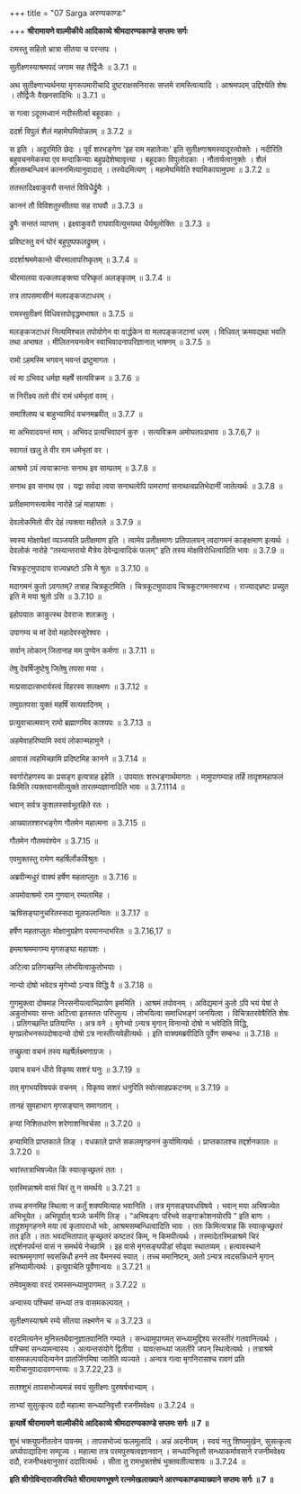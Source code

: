 +++
title = "07 Sarga अरण्यकाण्डः"

+++
**श्रीरामायणे वाल्मीकीये आदिकाव्ये श्रीमदारण्यकाण्डे सप्तमः सर्गः**

रामस्तु सहितो भ्रात्रा सीतया च परन्तपः ।

सुतीक्ष्णस्याश्रमपदं जगाम सह तैर्द्विजैः ॥ 3.7.1 ॥

अथ सुतीक्ष्णाभ्यर्थनया मृगरूपमारीचादि दुष्टराक्षसनिरासः सप्तमे रामस्त्वित्यादि । आश्रमपदम् उद्दिश्येति शेषः । तौर्द्विजैः वैखनसादिभिः ॥ 3.7.1 ॥

स गत्वा ऽदूरमध्वानं नदीस्तीर्त्वा बहूदकाः ।

ददर्श विपुलं शैलं महामेघमिवोन्नतम् ॥ 3.7.2 ॥

स इति । अदूरमिति छेदः । पूर्वं शरभङ्गेण ‘इह राम महातेजाः’ इति सुतीक्ष्णाश्रमस्यादूरत्वोक्तेः । नदीरिति बहुवचनमेकस्या एव मन्दाकिन्याः बहुप्रदेशेष्वावृत्त्या । बहूदकाः विपुलोदकाः । नौतार्यत्वानुक्तेः । शैलं शैलसम्बन्धिवनं काननमित्यानुवादात् । तस्येदमित्यण् । महामेघमिवेति श्यामिकायामुपमा ॥ 3.7.2 ॥

ततस्तदिक्ष्वाकुवरौ सन्ततं विविधैर्द्रुमैः ।

काननं तौ विविशतुस्सीतया सह राघवौ ॥ 3.7.3 ॥

द्रुमैः सन्ततं व्याप्तम् । इक्ष्वाकुवरौ राघवावित्युभयथा धैर्यमूलोक्तिः ॥ 3.7.3 ॥

प्रविष्टस्तु वनं घोरं बहुपुष्पफलद्रुमम् ।

ददर्शाश्रममेकान्ते चीरमालापरिष्कृतम् ॥ 3.7.4 ॥

चीरमालया वल्कलपङ्क्त्या परिष्कृतं अलङ्कृतम् ॥ 3.7.4 ॥

तत्र तापसमासीनं मलपङ्कजटाधरम् ।

रामस्सुतीक्ष्णं विधिवत्तपोवृद्धमभाषत ॥ 3.7.5 ॥

मलङ्कजटाधरं नित्यमिश्चल तपोयोगेन वा वार्द्धकेन वा मलपङ्कजटानां धरम् । विधिवत् क्रमवद्यथा भवति तथा अभाषत । मीलितनयनत्वेन स्वाभिवादनापरिज्ञानात् भाषणम् ॥ 3.7.5 ॥

रामो ऽहमस्मि भगवन् भवन्तं द्रष्टुमागतः ।

त्वं मा ऽभिवद धर्मज्ञ महर्षे सत्यविक्रम ॥ 3.7.6 ॥

स निरीक्ष्य ततो वीरं रामं धर्मभृतां वरम् ।

समाश्लिष्य च बाहुभ्यामिदं वचनमब्रवीत् ॥ 3.7.7 ॥

मा अभिवादयन्तं माम् । अभिवद प्रत्यभिवादनं कुरु । सत्यविक्रम अमोघतपःप्रभाव ॥ 3.7.6,7 ॥

स्वागतं खलु ते वीर राम धर्मभृतां वर ।

आश्रमो ऽयं त्वयाक्रान्तः सनाथ इव साम्प्रतम् ॥ 3.7.8 ॥

सनाथ इव सनाथ एव । यद्वा सर्वदा त्वया सनाथत्वेपि पामराणां सनाथत्वप्रतिभेदानीं जातेत्यर्थः ॥ 3.7.8 ॥

प्रतीक्षमाणस्त्वामेव नारोहे ऽहं माहायशः ।

देवलोकमितो वीर देहं त्यक्त्वा महीतले ॥ 3.7.9 ॥

स्वस्य मोक्षापेक्षां व्यञ्जयति प्रतीक्षमाण इति । त्वामेव प्रतीक्षमाणः प्रतिपालयन् त्वदागमनं काङ्क्षमाण इत्यर्थः । देवलोकं नारोहे “तस्यान्तरायो मैत्रेय देवेन्द्रत्वादिकं फलम्” इति तस्य मोक्षविरोधित्वादिति भावः ॥ 3.7.9 ॥

चित्रकूटमुपादाय राज्यभ्रष्टो ऽसि मे श्रुतः ॥ 3.7.10 ॥

मदागमनं कुतो ऽवगतम्? तत्राह चित्रकूटमिति । चित्रकूटमुपादाय चित्रकूटगमनमारभ्य । राज्याद्भ्रष्टः प्रच्युत इति मे मया श्रुतो ऽसि ॥ 3.7.10 ॥

इहोपयातः काकुत्स्थ देवराजः शतक्रतुः ।

उपागम्य च मां देवो महादेवस्सुरेश्वरः ।

सर्वान् लोकान् जितानाह मम पुण्येन कर्मणा ॥ 3.7.11 ॥

तेषु देवर्षिजुष्टेषु जितेषु तपसा मया ।

मत्प्रसादात्सभार्यस्त्वं विहरस्व सलक्ष्मणः ॥ 3.7.12 ॥

तमुग्रतपसा युक्तं महर्षिं सत्यवादिनम् ।

प्रत्युवाचात्मवान् रामो ब्रह्माणमिव काश्यपः ॥ 3.7.13 ॥

अहमेवाहरिष्यामि स्वयं लोकान्महामुने ।

आवासं त्वहमिच्छामि प्रदिष्टमिह कानने ॥ 3.7.14 ॥

स्वर्गारोहणस्य कः प्रसङ्ग इत्यत्राह इहेति । उपयातः शरभङ्गार्थमागतः । मामुपागम्याह तर्हि तादृशमहाफलं किमिति त्यक्तवानसीत्युक्ते तारतम्यज्ञानादिति भावः ॥ 3.7.1114 ॥

भवान् सर्वत्र कुशलस्सर्वभूतहिते रतः ।

आख्यातश्शरभङ्गेण गौतमेन महात्मना ॥ 3.7.15 ॥

गौतमेन गौतमवंश्येन ॥ 3.7.15 ॥

एवमुक्तस्तु रामेण महर्षिर्लोकर्विश्रुतः ।

अब्रवीन्मधुरं वाक्यं हर्षेण महताप्लुतः ॥ 3.7.16 ॥

अयमोवाश्रमो राम गुणवान् रम्यतामिह ।

ऋषिसङ्घानुचरितस्सदा मूलफलान्वितः ॥ 3.7.17 ॥

हर्षेण महताप्लुतः मोक्षानुग्रहेण परमानन्दभरितः ॥ 3.7.16,17 ॥

इममाश्रममागम्य मृगसङ्घा महायशः ।

अटित्वा प्रतिगच्छन्ति लोभयित्वाकुतोभयाः ।

नान्यो दोषो भवेदत्र मृगेभ्यो ऽन्यत्र विद्धि वै ॥ 3.7.18 ॥

गुणमुक्त्वा दोषमाह निरसनीयत्वाभिप्रायेण इममिति । आश्रमं तपोवनम् । अविद्यमानं कुतो ऽपि भयं येषां ते अकुतोभयाः सन्तः अटित्वा इतस्ततः परिप्लुत्य । लोभयित्वा समाधिभङ्गं जनयित्वा । विचित्रतरवेषैरिति शेषः । प्रतिगच्छन्ति प्रतियान्ति । अत्र वने । मृगेभ्यो ऽन्यत्र मृगान् विनान्यो दोषो न भवेदिति विद्धि, मृगप्रलोभनरूपदोषादन्यो दोषो ऽत्र नास्तीत्यवेहीत्यर्थः । इति वाक्यमब्रवीदिति पूर्वेण सम्बन्धः ॥ 3.7.18 ॥

तच्छ्रुत्वा वचनं तस्य महर्षेर्लक्ष्मणाग्रजः ।

उवाच वचनं धीरो विकृष्य सशरं घनुः ॥ 3.7.19 ॥

तत् मृगभयविषयकं वचनम् । विकृष्य सशरं धनुरिति स्वोत्साहप्रकटनम् ॥ 3.7.19 ॥

तानहं सुमहाभाग मृगसङ्घान् समागतान् ।

हन्यां निशितधारेण शरेणाशनिवर्चसा ॥ 3.7.20 ॥

हन्यामिति प्राप्तकाले लिङ् । वधकाले प्राप्ते सकलमृगहननं कुर्यामित्यर्थः । प्राप्तकालश्च तद्दर्शनकालः ॥ 3.7.20 ॥

भवांस्तत्राभिषज्येत किं स्यात्कृच्छ्रतरं ततः ।

एतस्मिन्नाश्रमे वासं चिरं तु न समर्थये ॥ 3.7.21 ॥

तच्च हननमिह स्थित्वा न कर्तुं शक्यमित्याह भवानिति । तत्र मृगसङ्घवधविषये । भवान् मया अभिषज्येत अभिभूयेत । अभिपूर्वात् षञ्जेः कर्मणि लिङ् । “अभिषङ्गः परिभवे सङ्गाक्रोशनयोरपि ” इति बाणः । तादृशमृगहनने मया त्वं कृतापराधो भवेः, आश्रमसम्बन्धित्वादिति भावः । ततः किमित्यत्राह किं स्यात्कृच्छ्रतरं तत इति । ततः भवदभितापात् कृच्छ्रतरं कष्टतरं किम्, न किमपीत्यर्थः । तस्मादेतस्मिन्नाश्रमे चिरं तद्दर्शनपर्यन्तं वासं न समर्थये नेच्छामि । इह वासे मृगसङ्घपीडां सोढ्वा स्थातव्यम् । हत्वावस्थाने स्वाश्रममृगाणां स्वसन्निधौ हनने तव वैमनस्यं स्यात् । तच्च ममानिष्टम्, अतो ऽन्यत्र त्वदसन्निधाने मृगान् हनिष्यामीत्यर्थः । इत्युवाचेति पूर्वेणान्वयः ॥ 3.7.21 ॥

तमेवमुक्त्वा वरदं रामस्सन्ध्यामुपागमत् ॥ 3.7.22 ॥

अन्वास्य पश्चिमां सन्ध्यां तत्र वासमकल्पयत् ।

सुतीक्ष्णस्याश्रमे रम्ये सीतया लक्ष्मणेन च ॥ 3.7.23 ॥

वरदमित्यनेन मुनिस्तथैवानुज्ञातवानिति गम्यते । सन्ध्यामुपागमत् सन्ध्यामुद्दिश्य सरस्तीरं गतवानित्यर्थः । पश्चिमां सन्ध्यामन्वास्य । अत्यन्तसंयोगे द्वितीया । यावत्सन्ध्यां जलतीरे जपन् स्थित्वेत्यर्थः । तत्राश्रमे वासमकल्पयदित्यनेन प्रातर्जिगमिषा जातेति व्यज्यते । अन्यत्र गत्वा मृगनिरासश्च रावणं प्रति मारीचानुवादादवगन्तव्यः ॥ 3.7.22,23 ॥

ततश्शुभं तापसभोज्यमन्नं स्वयं सुतीक्ष्णः पुरुषर्षभाभ्याम् ।

ताभ्यां सुसुत्कृत्य ददौ महात्मा सन्ध्यानिवृत्तौ रजनीमवेक्ष्य ॥ 3.7.24 ॥

**इत्यार्षे श्रीरामायणे वाल्मीकीये आदिकाव्ये श्रीमदारण्यकाण्डे सप्तमः सर्गः ॥ 7 ॥**

शुभं भक्त्युपनीतत्वेन पावनम् । तापसभोज्यं फलमूलादि । अन्नं अदनीयम् । स्वयं नतु शिष्यमुखेन, सुसत्कृत्य अर्घ्यपाद्यादिना सम्पूज्य । महात्मा तत्र परमपुरुषत्वज्ञानवान् । सन्ध्यानिवृत्तौ सन्ध्याकर्मावसाने रजनीमवेक्ष्य ददौ, रजनीभक्ष्यानुसारं ददावित्यर्थः । सीता तु रामभुक्तशेषं भुक्तवतीत्याशयः ॥ 3.7.24 ॥

**इति श्रीगोविन्दराजविरचिते श्रीरामायणभूषणे रत्नमेखलाख्याने आरण्यकाण्डव्याख्याने सप्तमः सर्गः ॥ 7 ॥**
